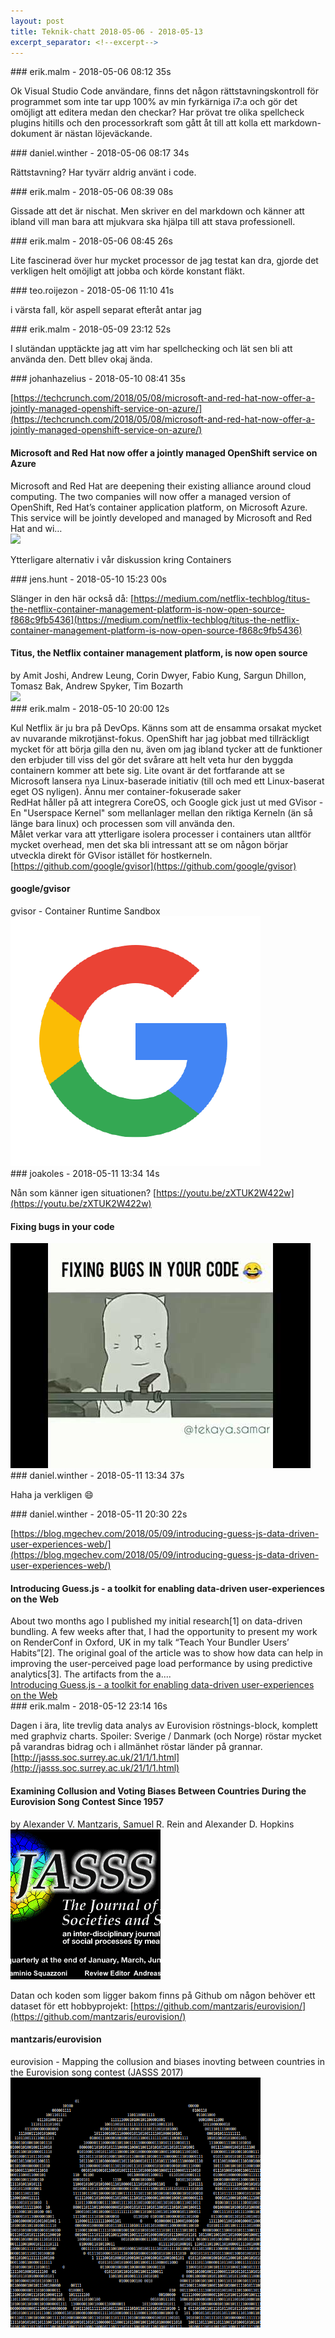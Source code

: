 ```yaml
---
layout: post
title: Teknik-chatt 2018-05-06 - 2018-05-13
excerpt_separator: <!--excerpt-->
---
```

<section class="message" markdown="1">
### erik.malm - 2018-05-06 08:12 35s

Ok Visual Studio Code användare, finns det någon rättstavningskontroll för programmet som inte tar upp 100% av min fyrkärniga i7:a och gör det omöjligt att editera medan den checkar? Har prövat tre olika spellcheck plugins hitills och den processorkraft som gått åt till att kolla ett markdown-dokument är nästan löjeväckande.
</section>
<section class="message" markdown="1">
### daniel.winther - 2018-05-06 08:17 34s

Rättstavning? Har tyvärr aldrig använt i code. 
</section>
<section class="message" markdown="1">
### erik.malm - 2018-05-06 08:39 08s

Gissade att det är nischat. Men skriver en del markdown och känner att ibland vill man bara att mjukvara ska hjälpa till att stava professionell.
</section>
<section class="message" markdown="1">
### erik.malm - 2018-05-06 08:45 26s

Lite fascinerad över hur mycket processor de jag testat kan dra, gjorde det verkligen helt omöjligt att jobba och körde konstant fläkt.
</section>
<section class="message" markdown="1">
### teo.roijezon - 2018-05-06 11:10 41s

i värsta fall, kör aspell separat efteråt
antar jag
</section>
<section class="message" markdown="1">
### erik.malm - 2018-05-09 23:12 52s

I slutändan upptäckte jag att vim har spellchecking och lät sen bli att använda den. Dett bllev okaj ända.
</section>
<section class="message" markdown="1">
### johanhazelius - 2018-05-10 08:41 35s

[https://techcrunch.com/2018/05/08/microsoft-and-red-hat-now-offer-a-jointly-managed-openshift-service-on-azure/](https://techcrunch.com/2018/05/08/microsoft-and-red-hat-now-offer-a-jointly-managed-openshift-service-on-azure/)

<div class="attachment"><h4>Microsoft and Red Hat now offer a jointly managed OpenShift service on Azure</h4><div class="text">Microsoft and Red Hat are deepening their existing alliance around cloud computing. The two companies will now offer a managed version of OpenShift, Red Hat’s container application platform, on Microsoft Azure. This service will be jointly developed and managed by Microsoft and Red Hat and wi…</div>
<a href="https://techcrunch.com/2018/05/08/microsoft-and-red-hat-now-offer-a-jointly-managed-openshift-service-on-azure/"><img src="https://techcrunch.com/wp-content/uploads/2014/04/redhat_hat.jpg?w=764" fallback="Microsoft and Red Hat now offer a jointly managed OpenShift service on Azure"/></a></div>
    
Ytterligare alternativ i vår diskussion kring Containers
</section>
<section class="message" markdown="1">
### jens.hunt - 2018-05-10 15:23 00s

Slänger in den här också då: [https://medium.com/netflix-techblog/titus-the-netflix-container-management-platform-is-now-open-source-f868c9fb5436](https://medium.com/netflix-techblog/titus-the-netflix-container-management-platform-is-now-open-source-f868c9fb5436)

<div class="attachment"><h4>Titus, the Netflix container management platform, is now open source</h4><div class="text">by Amit Joshi, Andrew Leung, Corin Dwyer, Fabio Kung, Sargun Dhillon, Tomasz Bak, Andrew Spyker, Tim Bozarth</div>
<a href="https://medium.com/netflix-techblog/titus-the-netflix-container-management-platform-is-now-open-source-f868c9fb5436"><img src="https://cdn-images-1.medium.com/max/1200/1*R-XMUHeTud1sYosB1UWijQ.png" fallback="Titus, the Netflix container management platform, is now open source"/></a></div>
    
</section>
<section class="message" markdown="1">
### erik.malm - 2018-05-10 20:00 12s

Kul Netflix är ju bra på DevOps. Känns som att de ensamma orsakat mycket av nuvarande mikrotjänst-fokus.
OpenShift har jag jobbat med tillräckligt mycket för att börja gilla den nu, även om jag ibland tycker att de funktioner den erbjuder till viss del gör det svårare att helt veta hur den byggda containern kommer att bete sig.
Lite ovant är det fortfarande att se Microsoft lansera nya Linux-baserade initiativ (till och med ett Linux-baserat eget OS nyligen).
Ännu mer container-fokuserade saker   
RedHat håller på att integrera CoreOS, och Google gick just ut med GVisor - En "Userspace Kernel" som mellanlager mellan den riktiga Kerneln (än så länge bara linux) och processen som vill använda den.  
Målet verkar vara att ytterligare isolera processer i containers utan alltför mycket overhead, men det ska bli intressant att se om någon börjar utveckla direkt för GVisor istället för hostkerneln.  
[https://github.com/google/gvisor](https://github.com/google/gvisor)

<div class="attachment"><h4>google/gvisor</h4><div class="text">gvisor - Container Runtime Sandbox</div>
<a href="https://github.com/google/gvisor"><div class="linkdiv"><img src="/assets/blogAssets/google/gvisor" fallback="google/gvisor"/></div></a></div>
    
</section>
<section class="message" markdown="1">
### joakoles - 2018-05-11 13:34 14s

Nån som känner igen situationen?
[https://youtu.be/zXTUK2W422w](https://youtu.be/zXTUK2W422w)

<div class="attachment"><h4>Fixing bugs in your code</h4><div class="text"></div>
<a href="https://youtu.be/zXTUK2W422w"><div class="linkdiv"><img src="/assets/blogAssets/Fixing bugs in your code" fallback="Fixing bugs in your code"/></div></a></div>
    
</section>
<section class="message" markdown="1">
### daniel.winther - 2018-05-11 13:34 37s

Haha ja verkligen 😄
</section>
<section class="message" markdown="1">
### daniel.winther - 2018-05-11 20:30 22s

[https://blog.mgechev.com/2018/05/09/introducing-guess-js-data-driven-user-experiences-web/](https://blog.mgechev.com/2018/05/09/introducing-guess-js-data-driven-user-experiences-web/)

<div class="attachment"><h4>Introducing Guess.js - a toolkit for enabling data-driven user-experiences on the Web</h4><div class="text">About two months ago I published my initial research[1] on data-driven bundling. A few weeks after that, I had the opportunity to present my work on RenderConf in Oxford, UK in my talk “Teach Your Bundler Users’ Habits”[2]. The original goal of the article was to show how data can help in improving the user-perceived page load performance by using predictive analytics[3]. The artifacts from the a....</div>
<a href="https://blog.mgechev.com/2018/05/09/introducing-guess-js-data-driven-user-experiences-web/">Introducing Guess.js - a toolkit for enabling data-driven user-experiences on the Web</a></div>
    
</section>
<section class="message" markdown="1">
### erik.malm - 2018-05-12 23:14 16s

Dagen i ära, lite trevlig data analys av Eurovision röstnings-block, komplett med graphviz charts. Spoiler: Sverige / Danmark (och Norge) röstar mycket på varandras bidrag och i allmänhet röstar länder på grannar.  
[http://jasss.soc.surrey.ac.uk/21/1/1.html](http://jasss.soc.surrey.ac.uk/21/1/1.html)

<div class="attachment"><h4>Examining  Collusion and Voting Biases Between Countries During the Eurovision Song Contest Since 1957</h4><div class="text">by Alexander V. Mantzaris, Samuel R. Rein and Alexander D. Hopkins</div>
<a href="http://jasss.soc.surrey.ac.uk/21/1/1.html"><div class="linkdiv"><img src="/assets/blogAssets/Examining  Collusion and Voting Biases Between Countries During the Eurovision Song Contest Since 1957" fallback="Examining  Collusion and Voting Biases Between Countries During the Eurovision Song Contest Since 1957"/></div></a></div>
    
Datan och koden som ligger bakom finns på Github om någon behöver ett dataset för ett hobbyprojekt:
[https://github.com/mantzaris/eurovision/](https://github.com/mantzaris/eurovision/)

<div class="attachment"><h4>mantzaris/eurovision</h4><div class="text">eurovision - Mapping the collusion and biases inovting between countries in the Eurovision song contest (JASSS 2017)</div>
<a href="https://github.com/mantzaris/eurovision/"><div class="linkdiv"><img src="/assets/blogAssets/mantzaris/eurovision" fallback="mantzaris/eurovision"/></div></a></div>
    

<!--excerpt-->
</section>